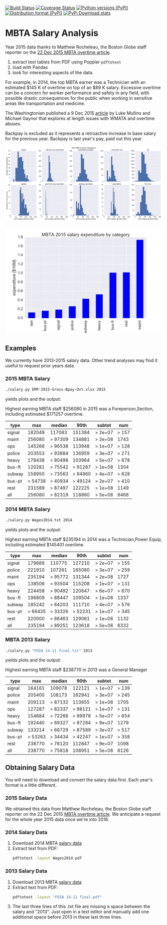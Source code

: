 [![Build Status](https://travis-ci.com/scivision/mbta_salary.svg?branch=master)](https://travis-ci.com/scivision/mbta_salary)
[![Coverage Status](https://coveralls.io/repos/github/scivision/mbta_salary/badge.svg?branch=master)](https://coveralls.io/github/scivision/mbta_salary?branch=master)
[![Python versions (PyPI)](https://img.shields.io/pypi/pyversions/mbtasalary.svg)](https://pypi.python.org/pypi/mbtasalary)
[![Distribution format (PyPI)](https://img.shields.io/pypi/format/mbtasalary.svg)](https://pypi.python.org/pypi/mbtasalary)
[![PyPi Download stats](http://pepy.tech/badge/mbtasalary)](http://pepy.tech/project/mbtasalary)

# MBTA Salary Analysis

Year 2015 data thanks to Matthew Rocheleau, the Boston Globe staff reporter on the 
[22 Dec 2015 MBTA overtime article](http://www.bostonglobe.com/2015/12/21/mbta-employees-who-will-make-more-than-this-year/u6BUkDr6EawQ7dlHx9bZQP/story.html).

1. extract text tables from PDF using Poppler `pdftotext`
2. load with Pandas
3. look for interesting aspects of the data.

For example, in 2014, the top MBTA earner was a Technician with an
estimated $145 K of overtime on top of an $89 K salary. Excessive
overtime can be a concern for worker performance and safety in any
field, with possible drastic consequences for the public when working in
sensitive areas like transportation and medicine.

The Washingtonian published a 9 Dec 2015
[article](http://www.washingtonian.com/blogs/capitalcomment/transportation/why-does-metro-suck-dangerous-accidents-escalator-outages.php)
by Luke Mullins and Michael Gaynor that explores at length issues with WMATA and overtime abuses.

Backpay is excluded as it represents a retroactive increase in base salary for the previous year. 
Backpay is last year's pay, paid out this year.


![MBTA salary histogram by category](plots/2015hist.png)

![MBTA salary by category](plots/2015cat.png)

## Examples

We currently have 2013-2015 salary data. Other trend analyses may find
it useful to request prior years data.

### 2015 MBTA Salary

```sh
./salary.py EMP-2015-Gross-Bpay-Ovt.xlsx 2015
```

yields plots and the output:

Highest earning MBTA staff $256080 in 2015 was a Foreperson,Section,
including estimated $171257 overtime.


 type   | max     | median  | 90th    | subtot  | num   
--------|---------|---------|---------|---------|------
 signal | 182049  | 117083  | 151384  | > 2e+07 | > 157 
 maint  | 256080  | > 97309 | 134881  | > 2e+08 | 1743  
 ops    | 145266  | > 96538 | 113948  | > 1e+07 | > 128 
 police | 203553  | > 93684 | 136959  | > 3e+07 | > 271 
 heavy  | 178438  | > 80498 | 103964  | > 5e+07 | > 678 
 bus-ft | 120281  | > 75542 | > 91287 | > 1e+08 | 1304  
 subway | 158950  | > 73563 | > 94860 | > 4e+07 | > 628 
 bus-pt | > 54738 | > 40934 | > 49124 | > 2e+07 | > 410 
 rest   | 231589  | > 87497 | 122225  | > 1e+08 | 1149  
 all    | 256080  | > 82319 | 118860  | > 5e+08 | 6468  

### 2014 MBTA Salary

```sh
./salary.py Wages2014.txt 2014
```

yields plots and the output:

Highest earning MBTA staff $235194 in 2014 was a Technician,Power
Equip, including estimated $145401 overtime.

 type   | max     | median  | 90th    | subtot  | num   
--------|---------|---------|---------|---------|------
 signal | 179689  | 110775  | 127210  | > 2e+07 | > 155 
 police | 221910  | 107261  | 165080  | > 3e+07 | > 259 
 maint  | 235194  | > 95772 | 131344  | > 2e+08 | 1727  
 ops    | 138506  | > 93504 | 115208  | > 1e+07 | > 131 
 heavy  | 224458  | > 90492 | 120647  | > 6e+07 | > 670 
 bus-ft | 196809  | > 88447 | 109504  | > 1e+08 | 1337  
 subway | 185242  | > 84203 | 111710  | > 4e+07 | > 576 
 bus-pt | > 66435 | > 33326 | > 52231 | > 1e+07 | > 345 
 rest   | 220000  | > 86463 | 129061  | > 1e+08 | 1132  
 all    | 235194  | > 89251 | 123618  | > 5e+08 | 6332  
 

### MBTA 2013 Salary

```sh
./salary.py "FOIA 14-11 final.txt" 2013
```

yields plots and the output:

Highest earning MBTA staff $238770 in 2013 was a General Manager

 type   | max     | median  | 90th    | subtot  | num   
--------|---------|---------|---------|---------|------
 signal | 164161  | 109078  | 122121  | > 1e+07 | > 139 
 police | 205400  | 108173  | 162941  | > 3e+07 | > 245 
 maint  | 209113  | > 87132 | 113655  | > 1e+08 | 1705  
 ops    | 127287  | > 82337 | > 98121 | > 1e+07 | > 131 
 heavy  | 154684  | > 72266 | > 99978 | > 5e+07 | > 654 
 bus-ft | 192440  | > 69327 | > 87284 | > 9e+07 | 1279  
 subway | 133214  | > 66729 | > 87589 | > 3e+07 | > 517 
 bus-pt | > 53263 | > 34434 | > 42247 | > 1e+07 | > 358 
 rest   | 238770  | > 78120 | 112847  | > 9e+07 | 1098  
 all    | 238770  | > 75818 | 108951  | > 5e+08 | 6126  


## Obtaining Salary Data

You will need to download and convert the salary data first. 
Each year's format is a little different.

### 2015 Salary Data

We obtained this data from Matthew Rocheleau, the Boston Globe staff reporter on the 22 Dec 2015 
[MBTA overtime article](http://www.bostonglobe.com/2015/12/21/mbta-employees-who-will-make-more-than-this-year/u6BUkDr6EawQ7dlHx9bZQP/story.html).
We anticipate a request for the whole year 2015 data once we're into 2016.

### 2014 Salary Data

1.  Download 2014 MBTA 
    [salary data](http://www.mbta.com/uploadedfiles/Smart_Forms/News,_Events_and_Press_Releases/Wages2014.pdf)
2.  Extract text from PDF:
    ```sh
    pdftotext -layout Wages2014.pdf
    ```

### 2013 Salary Data

1.  Download 2013 MBTA 
    [salary data](http://www.mbta.com/uploadedfiles/Smart_Forms/News,_Events_and_Press_Releases/FOIA%2014-11%20final.pdf)
2.  Extract text from PDF:
    ```sh
    pdftotext -layout "FOIA 14-11 final.pdf"
    ```
3. The last three lines of this .txt file are missing a space between the salary and "2013". 
   Just open in a text editor and manually add one additional space before 2013 in these last three lines.
